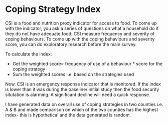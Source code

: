 # Coping Strategy Index

CSI is a food and nutrition proxy indicator for access to food. To come up with the indicator, you ask a series of questions on what a household do if they do not have adequate food.
CSI measure frequency and severity of coping behaviours. To come up with the coping behaviours and severity score, you can do exploratory research before the main survey.

To calculate the index:

- Get the weighted score= frequency of use of a behaviour * score for the coping strategy
- Sum the weighted scores i.e. based on the strategies used

Now, CSI is an emergency response indicator that is monitored. If the index is lower than it was during the baseline/ initial study then the food security situtation is alarming.
A significant decline will need a quick response.

I have generated data on overall use of coping strategies in two counties i.e. A & B and made comparison on which of the two counties has the highest index- this is hypothetical and the data generated is random.
